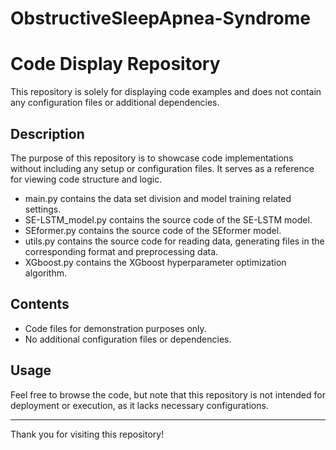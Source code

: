 # ObstructiveSleepApnea-Syndrome
# Code Display Repository

This repository is solely for displaying code examples and does not contain any configuration files or additional dependencies.

## Description

The purpose of this repository is to showcase code implementations without including any setup or configuration files. It serves as a reference for viewing code structure and logic.

- main.py contains the data set division and model training related settings.
- SE-LSTM_model.py contains the source code of the SE-LSTM model.
- SEformer.py contains the source code of the SEformer model.
- utils.py contains the source code for reading data, generating files in the corresponding format and preprocessing data.
- XGboost.py contains the XGboost hyperparameter optimization algorithm.

## Contents

- Code files for demonstration purposes only.
- No additional configuration files or dependencies.

## Usage

Feel free to browse the code, but note that this repository is not intended for deployment or execution, as it lacks necessary configurations.

---

Thank you for visiting this repository!

